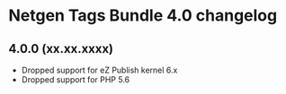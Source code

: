 Netgen Tags Bundle 4.0 changelog
================================

4.0.0 (xx.xx.xxxx)
------------------

* Dropped support for eZ Publish kernel 6.x
* Dropped support for PHP 5.6
